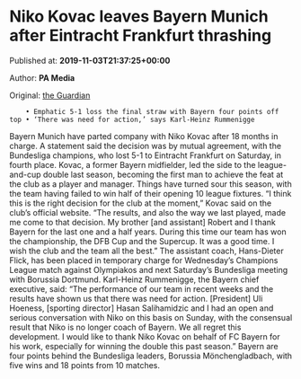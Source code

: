 
# Niko Kovac leaves Bayern Munich after Eintracht Frankfurt thrashing

Published at: **2019-11-03T21:37:25+00:00**

Author: **PA Media**

Original: [the Guardian](https://www.theguardian.com/football/2019/nov/03/bayern-munich-niko-kovac)


        • Emphatic 5-1 loss the final straw with Bayern four points off top • ‘There was need for action,’ says Karl-Heinz Rummenigge
      
Bayern Munich have parted company with Niko Kovac after 18 months in charge. A statement said the decision was by mutual agreement, with the Bundesliga champions, who lost 5-1 to Eintracht Frankfurt on Saturday, in fourth place.
Kovac, a former Bayern midfielder, led the side to the league-and-cup double last season, becoming the first man to achieve the feat at the club as a player and manager.
Things have turned sour this season, with the team having failed to win half of their opening 10 league fixtures. “I think this is the right decision for the club at the moment,” Kovac said on the club’s official website. “The results, and also the way we last played, made me come to that decision. My brother [and assistant] Robert and I thank Bayern for the last one and a half years. During this time our team has won the championship, the DFB Cup and the Supercup. It was a good time. I wish the club and the team all the best.”
The assistant coach, Hans-Dieter Flick, has been placed in temporary charge for Wednesday’s Champions League match against Olympiakos and next Saturday’s Bundesliga meeting with Borussia Dortmund.
Karl-Heinz Rummenigge, the Bayern chief executive, said: “The performance of our team in recent weeks and the results have shown us that there was need for action. [President] Uli Hoeness, [sporting director] Hasan Salihamidzic and I had an open and serious conversation with Niko on this basis on Sunday, with the consensual result that Niko is no longer coach of Bayern. We all regret this development. I would like to thank Niko Kovac on behalf of FC Bayern for his work, especially for winning the double this past season.”
Bayern are four points behind the Bundesliga leaders, Borussia Mönchengladbach, with five wins and 18 points from 10 matches.
